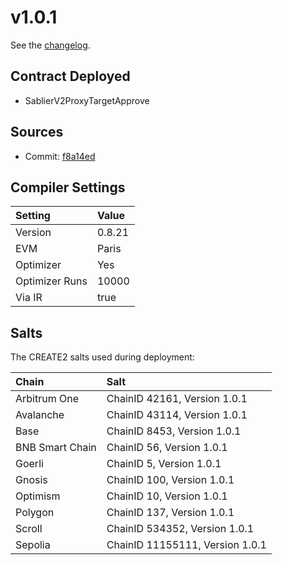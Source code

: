 # v1.0.1

See the [changelog](https://github.com/sablier-labs/v2-periphery/blob/main/CHANGELOG.md).

## Contract Deployed

- SablierV2ProxyTargetApprove

## Sources

- Commit: [f8a14ed](https://github.com/sablier-labs/v2-periphery/tree/f8a14edb11cac2e0467f543d0a706dcc7d0010f6)

## Compiler Settings

| Setting        | Value  |
| :------------- | :----- |
| Version        | 0.8.21 |
| EVM            | Paris  |
| Optimizer      | Yes    |
| Optimizer Runs | 10000  |
| Via IR         | true   |

## Salts

The CREATE2 salts used during deployment:

| Chain           | Salt                            |
| :-------------- | :------------------------------ |
| Arbitrum One    | ChainID 42161, Version 1.0.1    |
| Avalanche       | ChainID 43114, Version 1.0.1    |
| Base            | ChainID 8453, Version 1.0.1     |
| BNB Smart Chain | ChainID 56, Version 1.0.1       |
| Goerli          | ChainID 5, Version 1.0.1        |
| Gnosis          | ChainID 100, Version 1.0.1      |
| Optimism        | ChainID 10, Version 1.0.1       |
| Polygon         | ChainID 137, Version 1.0.1      |
| Scroll          | ChainID 534352, Version 1.0.1   |
| Sepolia         | ChainID 11155111, Version 1.0.1 |

